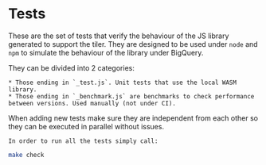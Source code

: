 # Tests

These are the set of tests that verify the behaviour of the JS library generated to support the tiler. They are designed to be used under `node` and `npm` to simulate the behaviour of the library under BigQuery.

They can be divided into 2 categories:

    * Those ending in `_test.js`. Unit tests that use the local WASM library.
    * Those ending in `_benchmark.js` are benchmarks to check performance between versions. Used manually (not under CI).

When adding new tests make sure they are independent from each other so they can be executed in parallel without issues.

    In order to run all the tests simply call:
    
```bash
make check
```